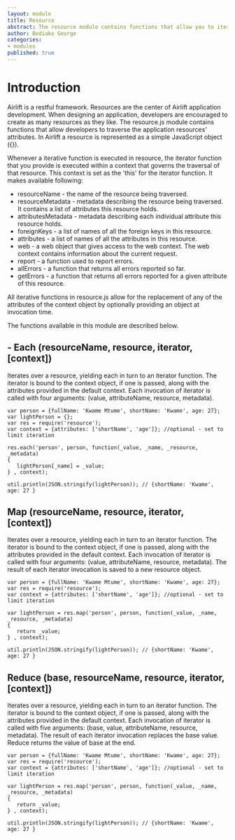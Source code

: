 ```yaml
---
layout: module
title: Resource
abstract: The resource module contains functions that allow you to iterate over the attributes of your application's resources.
author: Bediako George
categories:
- modules
published: true
---
```


# Introduction
Airlift is a restful framework.  Resources are the center of Airlift application development.  When designing an application, developers are encouraged to create as many resources as they like.  The resource.js module contains functions that allow developers to traverse the application resources' attributes.  In Airlift a resource is represented as a simple JavaScript object ({}).

Whenever a iterative function is executed in resource, the iterator function that you provide is executed within a context that governs the traversal of that resource.  This context is set as the 'this' for the iterator function.  It makes available following:

* resourceName - the name of the resource being traversed.
* resourceMetadata - metadata describing the resource being traversed.  It contains a list of attributes this resource holds.
* attributesMetadata - metadata describing each individual attribute this resource holds.
* foreignKeys - a list of names of all the foreign keys in this resource.
* attributes - a list of names of all the attributes in this resource.
* web - a web object that gives access to the web context.  The web context contains information about the current request.
* report - a function used to report errors.
* allErrors - a function that returns all errors reported so far.
* getErrors - a function that returns all errors reported for a given attribute of this resource.

All iterative functions in resource.js allow for the replacement of any of the attributes of the context object by optionally providing an object at invocation time.

The functions available in this module are described below.

## - Each (resourceName, resource, iterator, \[context\])
Iterates over a resource, yielding each in turn to an iterator function. The iterator is bound to the context object, if one is passed, along with the attributes provided in the default context. Each invocation of iterator is called with four arguments: (value, attributeName, resource, metadata).

    var person = {fullName: 'Kwame Mtume', shortName: 'Kwame', age: 27};
    var lightPerson = {};
    var res = require('resource');
    var context = {attributes: ['shortName', 'age']}; //optional - set to limit iteration
    
    res.each('person', person, function(_value, _name, _resource, _metadata)
    {
       lightPerson[_name] = _value;
    } , context);
	
    util.println(JSON.stringify(lightPerson)); // {shortName: 'Kwame', age: 27 }

## Map (resourceName, resource, iterator, \[context\])
Iterates over a resource, yielding each in turn to an iterator function. The iterator is bound to the context object, if one is passed, along with the attributes provided in the default context. Each invocation of iterator is called with four arguments: (value, attributeName, resource, metadata).  The result of each iterator invocation is saved to a new resource object.

    var person = {fullName: 'Kwame Mtume', shortName: 'Kwame', age: 27};
    var res = require('resource');
    var context = {attributes: ['shortName', 'age']}; //optional - set to limit iteration
    
    var lightPerson = res.map('person', person, function(_value, _name, _resource, _metadata)
    {
       return _value;
    } , context);
    
    util.println(JSON.stringify(lightPerson)); // {shortName: 'Kwame', age: 27 }

## Reduce (base, resourceName, resource, iterator, \[context\])
Iterates over a resource, yielding each in turn to an iterator function. The iterator is bound to the context object, if one is passed, along with the attributes provided in the default context. Each invocation of iterator is called with five arguments: (base, value, attributeName, resource, metadata).  The result of each iterator invocation replaces the base value.  Reduce returns the value of base at the end.

    var person = {fullName: 'Kwame Mtume', shortName: 'Kwame', age: 27};
    var res = require('resource');
    var context = {attributes: ['shortName', 'age']}; //optional - set to limit iteration
    
    var lightPerson = res.map('person', person, function(_value, _name, _resource, _metadata)
    {
       return _value;
    } , context);
    
    util.println(JSON.stringify(lightPerson)); // {shortName: 'Kwame', age: 27 }